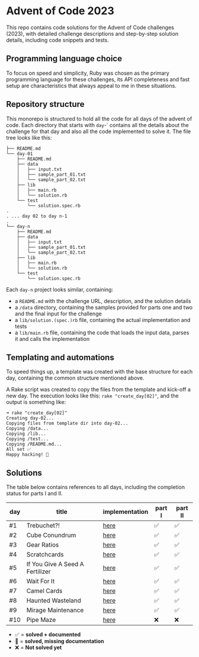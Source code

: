 # Advent of Code 2023

This repo contains code solutions for the Advent of Code challenges (2023), with detailed challenge descriptions and step-by-step solution details, including code snippets and tests.

## Programming language choice

To focus on speed and simplicity, Ruby was chosen as the primary programming language for these challenges, its API completeness and fast setup are characteristics that always appeal to me in these situations.

## Repository structure

This monorepo is structured to hold all the code for all days of the advent of code. Each directory that starts with `day`-` contains all the details about the challenge for that day and also all the code implemented to solve it. The file tree looks like this:

```
├── README.md
└── day-01
    ├── README.md
    ├── data
    │   ├── input.txt
    │   ├── sample_part_01.txt
    │   └── sample_part_02.txt
    ├── lib
    │   ├── main.rb
    │   └── solution.rb
    └── test
        └── solution.spec.rb
.
. ... day 02 to day n-1
.
└── day-n
    ├── README.md
    ├── data
    │   ├── input.txt
    │   ├── sample_part_01.txt
    │   └── sample_part_02.txt
    ├── lib
    │   ├── main.rb
    │   └── solution.rb
    └── test
        └── solution.spec.rb
```

Each `day-n` project looks similar, containing:

- a `README.md` with the challenge URL, description, and the solution details
- a `/data` directory, containing the samples provided for parts one and two and the final input for the challenge
- a `lib/solution.(spec.)rb` file, containing the actual implementation and tests
- a `lib/main.rb` file, containing the code that loads the input data, parses it and calls the implementation

## Templating and automations

To speed things up, a template was created with the base structure for each day, containing the common structure mentioned above.

A Rake script was created to copy the files from the template and kick-off a new day. The execution looks like this: `rake "create_day[02]"`, and the output is something like:

```console
➜ rake "create_day[02]"
Creating day-02...
Copying files from template dir into day-02...
Copying /data...
Copying /lib...
Copying /test...
Copying /README.md...
All set ✅
Happy hacking! 🚀
```

## Solutions

The table below contains references to all days, including the completion status for parts I and II.

| day | title                           | implementation    | part I | part II |
| --- | ------------------------------- | ----------------- | ------ | ------- |
| #1  | Trebuchet?!                     | [here](./day-01/) | ✅     | ✅      |
| #2  | Cube Conundrum                  | [here](./day-02/) | ✅     | ✅      |
| #3  | Gear Ratios                     | [here](./day-03/) | ✅     | ✅      |
| #4  | Scratchcards                    | [here](./day-04/) | ✅     | ✅      |
| #5  | If You Give A Seed A Fertilizer | [here](./day-05/) | ✅     | ✅      |
| #6  | Wait For It                     | [here](./day-06/) | ✅     | ✅      |
| #7  | Camel Cards                     | [here](./day-07/) | ✅     | ✅      |
| #8  | Haunted Wasteland               | [here](./day-08/) | ✅     | ✅      |
| #9  | Mirage Maintenance              | [here](./day-09/) | ✅     | ✅      |
| #10 | Pipe Maze                       | [here](./day-10/) | ❌     | ❌      |

- ✅ = **solved + documented**
- 🚧 = **solved, missing documentation**
- ❌ = **Not solved yet**
